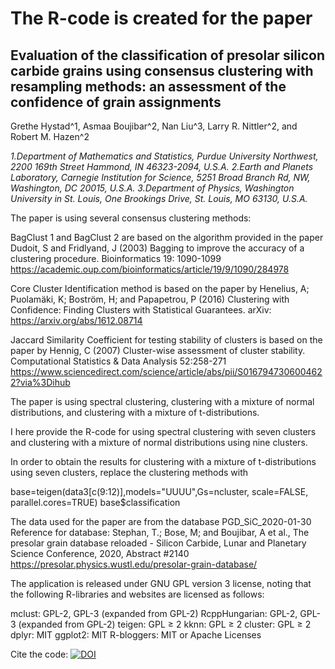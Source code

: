 # The R-code is created for the paper

## Evaluation of the classification of presolar silicon carbide grains using consensus clustering with resampling methods: an assessment of the confidence of grain assignments
Grethe Hystad^1, Asmaa Boujibar^2, Nan Liu^3, Larry R. Nittler^2, and Robert M. Hazen^2

*1.Department of Mathematics and Statistics, Purdue University Northwest, 2200 169th Street Hammond, IN 46323-2094, U.S.A.*
*2.Earth and Planets Laboratory, Carnegie Institution for Science, 5251 Broad Branch Rd, NW, Washington, DC 20015, U.S.A.*
*3.Department of Physics, Washington University in St. Louis, One Brookings Drive, St. Louis, MO 63130, U.S.A.*  

The paper is using several consensus clustering methods:

BagClust 1 and BagClust 2 are based on the algorithm provided in the paper
Dudoit, S and Fridlyand, J (2003) Bagging to improve the accuracy of a clustering procedure.
Bioinformatics 19: 1090-1099
https://academic.oup.com/bioinformatics/article/19/9/1090/284978

Core Cluster Identification method is based on the paper by
Henelius, A; Puolamäki, K; Boström, H; and Papapetrou, P (2016)
Clustering with Confidence: Finding Clusters with Statistical Guarantees.
arXiv: https://arxiv.org/abs/1612.08714

Jaccard Similarity Coefficient for testing stability of clusters is based on the paper by
Hennig, C (2007) Cluster-wise assessment of cluster stability.
Computational Statistics & Data Analysis 52:258-271
https://www.sciencedirect.com/science/article/abs/pii/S0167947306004622?via%3Dihub

The paper is using spectral clustering, clustering with a mixture of normal distributions, and clustering with a mixture of t-distributions.

I here provide the R-code for using spectral clustering with seven clusters and clustering with a mixture of normal distributions using nine clusters.

In order to obtain the results for clustering with a mixture of t-distributions using seven clusters, replace the clustering methods with 

base=teigen(data3[c(9:12)],models="UUUU",Gs=ncluster, scale=FALSE, parallel.cores=TRUE)
base$classification

The data used for the paper are from the database PGD_SiC_2020-01-30
Reference for database: 
Stephan, T.; Bose, M; and Boujibar, A et al., The presolar grain database reloaded -  Silicon Carbide, Lunar and Planetary Science Conference, 2020, Abstract #2140
https://presolar.physics.wustl.edu/presolar-grain-database/

The application is released under GNU GPL version 3 license, noting that the following R-libraries and websites are licensed as follows:

mclust: GPL-2, GPL-3 (expanded from GPL-2)
RcppHungarian: GPL-2, GPL-3 (expanded from GPL-2)
teigen:  GPL ≥ 2
kknn: GPL ≥ 2
cluster: GPL ≥ 2
dplyr: MIT
ggplot2: MIT
R-bloggers: MIT or Apache Licenses

Cite the code: [![DOI](https://zenodo.org/badge/373536377.svg)](https://zenodo.org/doi/10.5281/zenodo.13773052)
